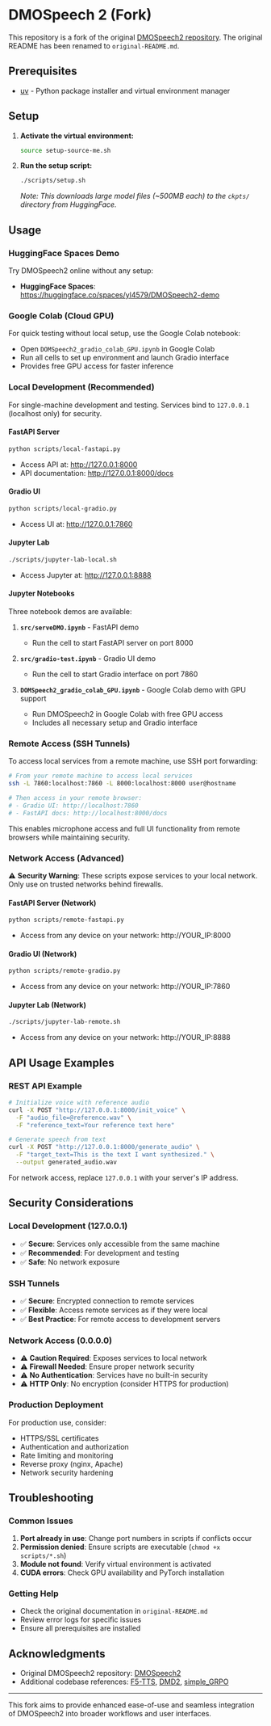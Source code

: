 # DMOSpeech 2 (Fork)

This repository is a fork of the original [DMOSpeech2 repository](https://github.com/yl4579/DMOSpeech2). The original README has been renamed to `original-README.md`.

## Prerequisites

- [uv](https://github.com/astral-sh/uv) - Python package installer and virtual environment manager

## Setup

1. **Activate the virtual environment:**
   ```bash
   source setup-source-me.sh
   ```

2. **Run the setup script:**
   ```bash
   ./scripts/setup.sh
   ```
   *Note: This downloads large model files (~500MB each) to the `ckpts/` directory from HuggingFace.*

## Usage

### HuggingFace Spaces Demo

Try DMOSpeech2 online without any setup:
- **HuggingFace Spaces**: https://huggingface.co/spaces/yl4579/DMOSpeech2-demo

### Google Colab (Cloud GPU)

For quick testing without local setup, use the Google Colab notebook:
- Open `DOMSpeech2_gradio_colab_GPU.ipynb` in Google Colab
- Run all cells to set up environment and launch Gradio interface
- Provides free GPU access for faster inference

### Local Development (Recommended)

For single-machine development and testing. Services bind to `127.0.0.1` (localhost only) for security.

#### FastAPI Server
```bash
python scripts/local-fastapi.py
```
- Access API at: http://127.0.0.1:8000
- API documentation: http://127.0.0.1:8000/docs

#### Gradio UI
```bash
python scripts/local-gradio.py
```
- Access UI at: http://127.0.0.1:7860

#### Jupyter Lab
```bash
./scripts/jupyter-lab-local.sh
```
- Access Jupyter at: http://127.0.0.1:8888

#### Jupyter Notebooks
Three notebook demos are available:

1. **`src/serveDMO.ipynb`** - FastAPI demo
   - Run the cell to start FastAPI server on port 8000

2. **`src/gradio-test.ipynb`** - Gradio UI demo  
   - Run the cell to start Gradio interface on port 7860

3. **`DOMSpeech2_gradio_colab_GPU.ipynb`** - Google Colab demo with GPU support
   - Run DMOSpeech2 in Google Colab with free GPU access
   - Includes all necessary setup and Gradio interface

### Remote Access (SSH Tunnels)

To access local services from a remote machine, use SSH port forwarding:

```bash
# From your remote machine to access local services
ssh -L 7860:localhost:7860 -L 8000:localhost:8000 user@hostname

# Then access in your remote browser:
# - Gradio UI: http://localhost:7860  
# - FastAPI docs: http://localhost:8000/docs
```

This enables microphone access and full UI functionality from remote browsers while maintaining security.

### Network Access (Advanced)

⚠️ **Security Warning**: These scripts expose services to your local network. Only use on trusted networks behind firewalls.

#### FastAPI Server (Network)
```bash
python scripts/remote-fastapi.py
```
- Access from any device on your network: http://YOUR_IP:8000

#### Gradio UI (Network)  
```bash
python scripts/remote-gradio.py
```
- Access from any device on your network: http://YOUR_IP:7860

#### Jupyter Lab (Network)
```bash
./scripts/jupyter-lab-remote.sh
```
- Access from any device on your network: http://YOUR_IP:8888

## API Usage Examples

### REST API Example

```bash
# Initialize voice with reference audio
curl -X POST "http://127.0.0.1:8000/init_voice" \
  -F "audio_file=@reference.wav" \
  -F "reference_text=Your reference text here"

# Generate speech from text
curl -X POST "http://127.0.0.1:8000/generate_audio" \
  -F "target_text=This is the text I want synthesized." \
  --output generated_audio.wav
```

For network access, replace `127.0.0.1` with your server's IP address.

## Security Considerations

### Local Development (127.0.0.1)
- ✅ **Secure**: Services only accessible from the same machine
- ✅ **Recommended**: For development and testing
- ✅ **Safe**: No network exposure

### SSH Tunnels
- ✅ **Secure**: Encrypted connection to remote services
- ✅ **Flexible**: Access remote services as if they were local
- ✅ **Best Practice**: For remote access to development servers

### Network Access (0.0.0.0)
- ⚠️ **Caution Required**: Exposes services to local network
- ⚠️ **Firewall Needed**: Ensure proper network security
- ⚠️ **No Authentication**: Services have no built-in security
- ⚠️ **HTTP Only**: No encryption (consider HTTPS for production)

### Production Deployment
For production use, consider:
- HTTPS/SSL certificates  
- Authentication and authorization
- Rate limiting and monitoring
- Reverse proxy (nginx, Apache)
- Network security hardening

## Troubleshooting

### Common Issues

1. **Port already in use**: Change port numbers in scripts if conflicts occur
2. **Permission denied**: Ensure scripts are executable (`chmod +x scripts/*.sh`)
3. **Module not found**: Verify virtual environment is activated
4. **CUDA errors**: Check GPU availability and PyTorch installation

### Getting Help

- Check the original documentation in `original-README.md`
- Review error logs for specific issues
- Ensure all prerequisites are installed

## Acknowledgments

- Original DMOSpeech2 repository: [DMOSpeech2](https://github.com/yl4579/DMOSpeech2)
- Additional codebase references: [F5-TTS](https://github.com/SWivid/F5-TTS), [DMD2](https://github.com/tianweiy/DMD2), [simple\_GRPO](https://github.com/lsdefine/simple_GRPO)

---

This fork aims to provide enhanced ease-of-use and seamless integration of DMOSpeech2 into broader workflows and user interfaces.